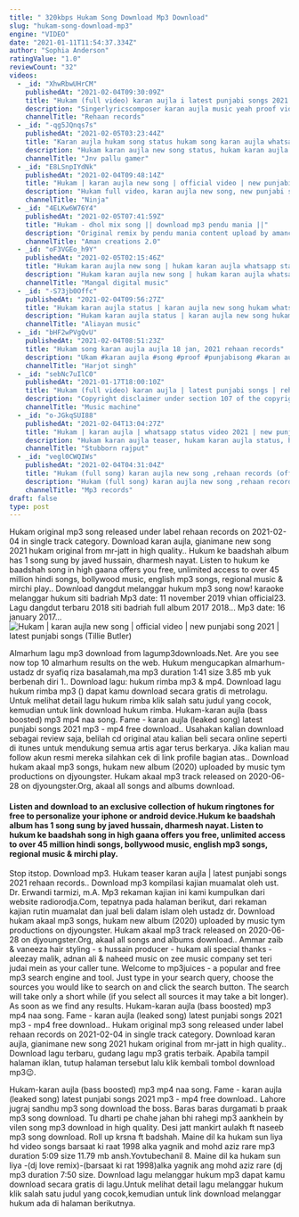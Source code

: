 ```yaml
---
title: " 320kbps Hukam Song Download Mp3 Download"
slug: "hukam-song-download-mp3"
engine: "VIDEO"
date: "2021-01-11T11:54:37.334Z"
author: "Sophia Anderson"
ratingValue: "1.0"
reviewCount: "32"
videos:
  - _id: "XhwRbwUHrCM"
    publishedAt: "2021-02-04T09:30:09Z"
    title: "Hukam (full video) karan aujla i latest punjabi songs 2021 i rehaan records"
    description: "Singerlyricscomposer karan aujla music yeah proof videosagar deol ft gianimane mix &amp; master jstatik project by deep rehaan sukh bajwa &amp; jeewan"
    channelTitle: "Rehaan records"
  - _id: "-qg5JQnqs7s"
    publishedAt: "2021-02-05T03:23:44Z"
    title: "Karan aujla hukam song status hukam song karan aujla whatsapp status hukam aujla punjabi song 🔥"
    description: "Hukam karan aujla new song status, hukam karan aujla new song 2020, hukam karan aujla new song 2021, hukam karan aujla new song teaser, hukam karan"
    channelTitle: "Jnv pallu gamer"
  - _id: "E8LSnpIYdNk"
    publishedAt: "2021-02-04T09:48:14Z"
    title: "Hukam | karan aujla new song | official video | new punjabi song 2021 | latest punjabi songs"
    description: "Hukam full video, karan aujla new song, new punjabi song 2021, latest punjabi songs 2021, new punjabi song 2020, new punjabi songs,"
    channelTitle: "Ninja"
  - _id: "4ELKw6W76Y4"
    publishedAt: "2021-02-05T07:41:59Z"
    title: "Hukam - dhol mix song || download mp3 pendu mania ||"
    description: "Original remix by pendu mania content upload by amancreations 2.0 ====={======{=================== special thanks to pendu mania"
    channelTitle: "Aman creations 2.0"
  - _id: "oF3VGEo_h9Y"
    publishedAt: "2021-02-05T02:15:46Z"
    title: "Hukam karan aujla new song | hukam karan aujla whatsapp status | hukam karan aujla status"
    description: "Hukam karan aujla new song | hukam karan aujla whatsapp status | hukam karan aujla status hukam karan aujla hukam karan aujla song karan aujla new song"
    channelTitle: "Mangal digital music"
  - _id: "-S73jb0Offc"
    publishedAt: "2021-02-04T09:56:27Z"
    title: "Hukam karan aujla status | karan aujla new song hukam whatsapp status | new song hukam karan aujla"
    description: "Hukam karan aujla status | karan aujla new song hukam whatsapp status | new song hukam karan aujla hukam song karan aujla whatshapp status | karan aujla"
    channelTitle: "Aliayan music"
  - _id: "bHF2wPVgQvU"
    publishedAt: "2021-02-04T08:51:23Z"
    title: "Hukam song karan aujla aujla 18 jan, 2021 rehaan records"
    description: "Ukam #karan aujla #song #proof #punjabisong #karan aujla #djjaani #download #mp3free #punjabi organic search: hukam karan aujla mp3 song download,"
    channelTitle: "Harjot singh"
  - _id: "sebNc7uIlC0"
    publishedAt: "2021-01-17T18:00:10Z"
    title: "Hukam (full video) karan aujla | latest punjabi songs | rehaan records | karan aujla new song hukam"
    description: "Copyright disclaimer under section 107 of the copyright act 1976, allowance is made for fair use for purposes such as criticism, comment, news reporting,"
    channelTitle: "Music machine"
  - _id: "o-JGkqSUI88"
    publishedAt: "2021-02-04T13:04:27Z"
    title: "Hukam | karan aujla | whatsapp status video 2021 | new punjabi song 2021 | black screen status"
    description: "Hukam karan aujla teaser, hukam karan aujla status, hukam karan aujla new song, hukam karan aujla leaked song, hukam karan aujla whatsapp status, hukam"
    channelTitle: "Stubborn rajput"
  - _id: "vegl0CWQIWs"
    publishedAt: "2021-02-04T04:31:04Z"
    title: "Hukam (full song) karan aujla new song ,rehaan records (official video)letest song 2021"
    description: "Hukam (full song) karan aujla new song ,rehaan records (official video)letest song 2021"
    channelTitle: "Mp3 records"
draft: false
type: post
---
```


Hukam original mp3 song released under label rehaan records on 2021-02-04 in single track category. Download karan aujla, gianimane new song 2021 hukam original from mr-jatt in high quality.. Hukum ke baadshah album has 1 song sung by javed hussain, dharmesh nayat. Listen to hukum ke baadshah song in high gaana offers you free, unlimited access to over 45 million hindi songs, bollywood music, english mp3 songs, regional music &amp; mirchi play.. Download dangdut melanggar hukum mp3 song now! karaoke melanggar hukum siti badriah Mp3 date: 11 november 2019  vhian official23. Lagu dangdut terbaru 2018 siti badriah full album 2017 2018... Mp3 date: 16 january 2017...
![Hukam | karan aujla new song | official video | new punjabi song 2021 | latest punjabi songs (Tillie Butler)](https://i.ytimg.com/vi/E8LSnpIYdNk/hqdefault.jpg "Hukam | karan aujla new song | official video | new punjabi song 2021 | latest punjabi songs (Clarence Kelly)")

Almarhum lagu mp3 download from lagump3downloads.Net. Are you see now top 10 almarhum results on the web. Hukum mengucapkan almarhum-ustadz dr syafiq riza basalamah,ma mp3 duration 1:41 size 3.85 mb  yuk berbenah diri 1.. Download lagu: hukum rimba mp3 &amp; mp4. Download lagu hukum rimba mp3 () dapat kamu download secara gratis di metrolagu. Untuk melihat detail lagu hukum rimba klik salah satu judul yang cocok, kemudian untuk link download hukum rimba. Hukam-karan aujla (bass boosted) mp3 mp4 naa song. Fame - karan aujla (leaked song) latest punjabi songs 2021 mp3 - mp4 free download.. Usahakan kalian download sebagai review saja, belilah cd original atau kalian beli secara online seperti di itunes untuk mendukung semua artis agar terus berkarya. Jika kalian mau follow akun resmi mereka silahkan cek di link profile bagian atas.. Download hukam akaal mp3 songs, hukam new album (2020) uploaded by music tym productions on djyoungster. Hukam akaal mp3 track released on 2020-06-28 on djyoungster.Org, akaal all songs and albums download.
<!--inArticleAds-->

<!--galleryOne-->

#### Listen and download to an exclusive collection of hukum ringtones for free to personalize your iphone or android device.Hukum ke baadshah album has 1 song sung by javed hussain, dharmesh nayat. Listen to hukum ke baadshah song in high gaana offers you free, unlimited access to over 45 million hindi songs, bollywood music, english mp3 songs, regional music &amp; mirchi play.
<!--inArticleAds-->

<!--galleryTwo-->

Stop itstop. Download mp3. Hukam teaser karan aujla | latest punjabi songs 2021 rehaan records.. Download mp3 kompilasi kajian muamalat oleh ust. Dr. Erwandi tarmizi, m.A. Mp3 rekaman kajian ini kami kumpulkan dari website radiorodja.Com, tepatnya pada halaman berikut, dari rekaman kajian rutin muamalat dan jual beli dalam islam oleh ustadz dr. Download hukam akaal mp3 songs, hukam new album (2020) uploaded by music tym productions on djyoungster. Hukam akaal mp3 track released on 2020-06-28 on djyoungster.Org, akaal all songs and albums download.. Ammar zaib &amp; vaneeza hair styling - s hussain producer - hukam ali special thanks - aleezay malik, adnan ali &amp; naheed music on zee music company set teri judai mein as your caller tune. Welcome to mp3juices - a popular and free mp3 search engine and tool. Just type in your search query, choose the sources you would like to search on and click the search button. The search will take only a short while (if you select all sources it may take a bit longer). As soon as we find any results. Hukam-karan aujla (bass boosted) mp3 mp4 naa song. Fame - karan aujla (leaked song) latest punjabi songs 2021 mp3 - mp4 free download.. Hukam original mp3 song released under label rehaan records on 2021-02-04 in single track category. Download karan aujla, gianimane new song 2021 hukam original from mr-jatt in high quality.. Download lagu terbaru, gudang lagu mp3 gratis terbaik. Apabila tampil halaman iklan, tutup halaman tersebut lalu klik kembali tombol download mp3😉.
<!--galleryThree-->

Hukam-karan aujla (bass boosted) mp3 mp4 naa song. Fame - karan aujla (leaked song) latest punjabi songs 2021 mp3 - mp4 free download.. Lahore jugraj sandhu mp3 song download the boss. Baras baras durgamati b praak mp3 song download. Tu dharti pe chahe jahan bhi rahegi mp3 aankhein by vilen song mp3 download in high quality. Desi jatt mankirt aulakh ft naseeb mp3 song download. Roll up krsna ft badshah. Maine dil ka hukam sun liya hd video songs barsaat ki raat 1998 alka yagnik and mohd aziz rare mp3 duration 5:09 size 11.79 mb  ansh.Yovtubechanil 8. Maine dil ka hukam sun liya -(dj love remix)-(barsaat ki rat 1998)alka yagnik ang mohd aziz rare (dj mp3 duration 7:50 size. Download lagu melanggar hukum mp3 dapat kamu download secara gratis di lagu.Untuk melihat detail lagu melanggar hukum klik salah satu judul yang cocok,kemudian untuk link download melanggar hukum ada di halaman berikutnya.